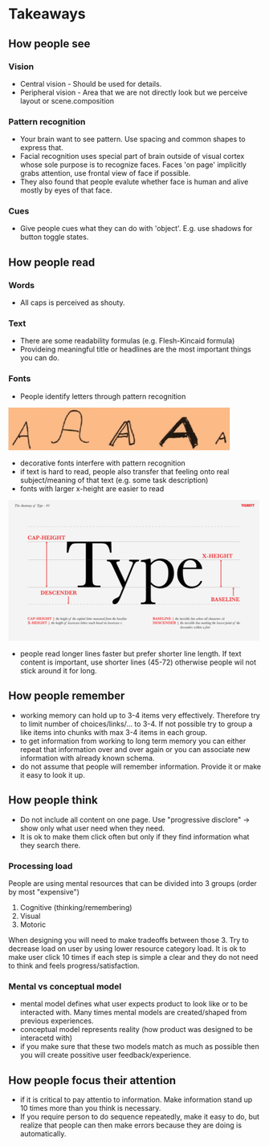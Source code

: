 # Takeaways


## How people see

### Vision
- Central vision - Should be used for details.
- Peripheral vision - Area that we are not directly look but we perceive layout or scene.composition

### Pattern recognition
- Your brain want to see pattern. Use spacing and common shapes to express that.
- Facial recognition uses special part of brain outside of visual cortex whose sole purpose is to recognize faces. Faces 'on page' implicitly grabs attention, use frontal view of face if possible.
- They also found that people evalute whether face is human and alive mostly by eyes of that face.

### Cues
- Give people cues what they can do with 'object'. E.g. use shadows for button toggle states.

## How people read
### Words
- All caps is perceived as shouty.
### Text
- There are some readability formulas (e.g. Flesh-Kincaid formula)
- Provideing meaningful title or headlines are the most important things you can do.
### Fonts
- People identify letters through pattern recognition

![letter A varaints](./images/letters.jpg)
- decorative fonts interfere with pattern recognition
- if text is hard to read, people also transfer that feeling onto real subject/meaning of that text (e.g. some task description)
- fonts with larger x-height are easier to read

<img src="./images/typography-font.png" width="500" />

- people read longer lines faster but prefer shorter line length. If text content is important, use shorter lines (45-72) otherwise people wil not stick around it for long.

## How people remember
- working memory can hold up to 3-4 items very effectively. Therefore try to limit number of choices/links/... to 3-4. If not possible try to group a like items into chunks with max 3-4 items in each group.
- to get information from working to long term memory you can either repeat that information over and over again or you can associate new information with already known schema.
- do not assume that people will remember information. Provide it or make it easy to look it up.

## How people think
- Do not include all content on one page. Use "progressive disclore" -> show only what user need when they need.
- It is ok to make them click often but only if they find information what they search there.
### Processing load
People are using mental resources that can be divided into 3 groups (order by most "expensive")
1. Cognitive (thinking/remembering)
2. Visual
3. Motoric

When designing you will need to make tradeoffs between those 3. Try to decrease load on user by using lower resource category load. It is ok to make user click 10 times if each step is simple a clear and they do not need to think and feels progress/satisfaction.

### Mental vs conceptual model
- mental model defines what user expects product to look like or to be interacted with. Many times mental models are created/shaped from previous experiences.
- conceptual model represents reality (how product was designed to be interacetd with)
- if you make sure that these two models match as much as possible then you will create possitive user feedback/experience.

## How people focus their attention
- if it is critical to pay attentio to information. Make information stand up 10 times more than you think is necessary.
- If you require person to do sequence repeatedly, make it easy to do, but realize that people can then make errors because they are doing is automatically.








